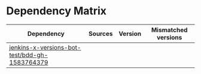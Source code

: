 # Dependency Matrix

Dependency | Sources | Version | Mismatched versions
---------- | ------- | ------- | -------------------
[jenkins-x-versions-bot-test/bdd-gh-1583764379](https://github.com/jenkins-x-versions-bot-test/bdd-gh-1583764379.git) |  | []() | 
